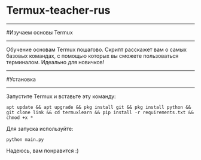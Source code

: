 # Termux-teacher-rus

------------


#Изучаем основы Termux

                
----

Обучение основам Termux пошагово. Скрипт расскажет вам о самых базовых командах, с помощью которых вы сможете пользоваться терминалом. Идеально для новичков!


------------

#Установка

------------

Запустите Termux и вставьте эту команду:

`apt update && apt upgrade && pkg install git && pkg install python && git clone link && cd termuxlearn && pip install -r requirements.txt && chmod +x *`

Для запуска используйте:

`python main.py`

Надеюсь, вам понравится :)
